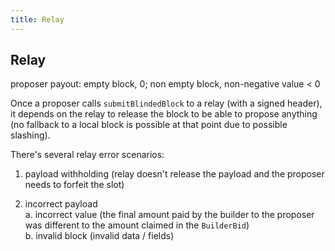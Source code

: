 ```yaml
---
title: Relay
---
```


## Relay

proposer payout: empty block, 0; non empty block, non-negative value < 0

Once a proposer calls `submitBlindedBlock` to a relay (with a signed header), it
depends on the relay to release the block to be able to propose anything (no
fallback to a local block is possible at that point due to possible slashing).

There's several relay error scenarios:

1.  payload withholding (relay doesn't release the payload and the proposer
    needs to forfeit the slot)

2.  incorrect payload  
    a. incorrect value (the final amount paid by the builder to the proposer was
    different to the amount claimed in the `BuilderBid`)  
    b. invalid block (invalid data / fields)
